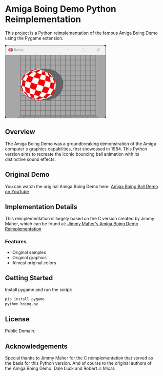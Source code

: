 # Amiga Boing Demo Python Reimplementation

This project is a Python reimplementation of the famous Amiga Boing Demo using the Pygame extension.

![Amiga Boing Demo Screenshot](boing.gif)

## Overview

The Amiga Boing Demo was a groundbreaking demonstration of the Amiga computer's graphics capabilities, first showcased in 1984. This Python version aims to recreate the iconic bouncing ball animation with its distinctive sound effects.

## Original Demo

You can watch the original Amiga Boing Demo here:
[Amiga Boing Ball Demo on YouTube](https://www.youtube.com/watch?v=ssUleIBKOW8)

## Implementation Details

This reimplementation is largely based on the C version created by Jimmy Maher, which can be found at:
[Jimmy Maher's Amiga Boing Demo Reimplementation](http://amiga.filfre.net/?page_id=5)

### Features

- Original samples
- Original graphics
- Almost original colors

## Getting Started

Install pygame and run the script:
```
pip install pygame
python boing.py
```


## License

Public Domain.

## Acknowledgements

Special thanks to Jimmy Maher for the C reimplementation that served as the basis for this Python version. And of course to the original authors of the Amiga Boing Demo: Dale Luck and Robert J. Mical.
